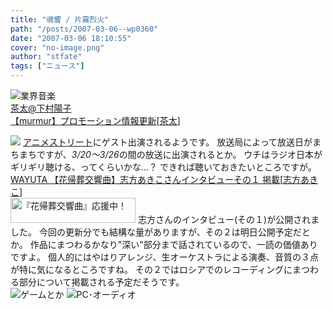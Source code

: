 ```yaml
---
title: "魂響 / 片霧烈火"
path: "/posts/2007-03-06--wp0360"
date: "2007-03-06 18:10:55"
cover: "no-image.png"
author: "stfate"
tags: ["ニュース"]
---
```


<style type="text/css">
<!--
p {white-space: pre-wrap};
-->
</style>

<span class="category"><img src="http://stfate.net/img/category1.jpg" alt="業界音楽"></span>
<a class="topics" href="http://www.team-e.co.jp/murmur/index.html" target="_blank">茶太@下村陽子 【murmur】プロモーション情報更新</a><span class="junre">[<a href="http://chata.moo.jp/" target="_blank">茶太</a>]</span>
<div class="news"><a href="http://www.team-e.co.jp/murmur" target="_blank"><img src="http://www.team-e.co.jp/murmur/bana.jpg"></a>
<a href="http://www.birdy.co.jp/uha/anist.html" target="_blank">アニメストリート</a>にゲスト出演されるようです。
放送局によって放送日がまちまちですが、<em>3/20～3/26</em>の間の放送に出演されるとか。
ウチはラジオ日本がギリギリ聴ける、ってくらいかな…？
できれば聴いておきたいところですが。</div>
<a class="topics" href="http://www.hanakisou.net/ppBlog154_euc_061101/index.php?UID=1173165187" target="_blank">WAYUTA 【花帰葬交響曲】志方あきこさんインタビューその１ 掲載</a><span class="junre">[<a href="http://www.vagrancy.jp/" target="_blank">志方あきこ</a>]</span>
<div class="news"><a href="http://www.hanakisou.net/" target="_blank"><img src="http://www.hanakisou.net/img/hana_ban_s.jpg" width="200" height="40" border="0" alt="『花帰葬交響曲』応援中！"></a>
志方さんのインタビュー(その１)が公開されました。
今回の更新分でも結構な量がありますが、その２は明日公開予定だとか。
作品にまつわるかなり"深い"部分まで話されているので、一読の価値ありですよ。
個人的にはやはりアレンジ、生オーケストラによる演奏、音質の３点が特に気になるところですね。
その２ではロシアでのレコーディングにまつわる部分について掲載される予定だそうです。</div>
<span class="category"><img src="http://stfate.net/img/category2.jpg" alt="ゲームとか"></span>
<span class="category"><img src="http://stfate.net/img/category3.jpg" alt="PC･オーディオ"></span>
